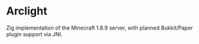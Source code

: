 # Arclight
Zig implementation of the Minecraft 1.8.9 server, with planned Bukkit/Paper plugin support via JNI.
